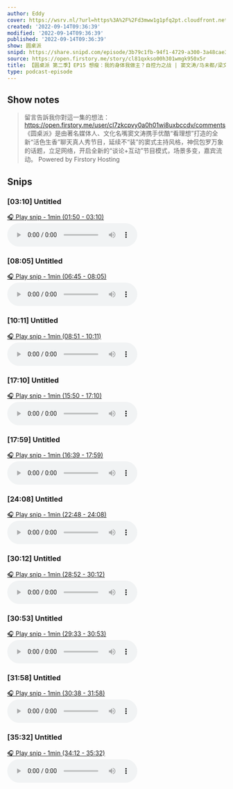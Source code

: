 ```yaml
---
author: Eddy
cover: https://wsrv.nl/?url=https%3A%2F%2Fd3mww1g1pfq2pt.cloudfront.net%2FAvatar%2Fcl7zkcpvy0a0h01wi8uxbccdv%2F1666234585141.jpg&w=200&h=200
created: '2022-09-14T09:36:39'
modified: '2022-09-14T09:36:39'
published: '2022-09-14T09:36:39'
show: 圆桌派
snipd: https://share.snipd.com/episode/3b79c1fb-94f1-4729-a300-3a48cae30b5a
source: https://open.firstory.me/story/cl81qxkso00h301wmgk950x5r
title: 【圆桌派 第二季】EP15 想瘦：我的身体我做主？自控力之战 | 窦文涛/马未都/梁文道/蒋方舟 | 优酷纪实 YOUKU DOCUMENTARY
type: podcast-episode
---
```



## Show notes
> 留言告訴我你對這一集的想法：  https://open.firstory.me/user/cl7zkcpvy0a0h01wi8uxbccdv/comments   《圆桌派》是由著名媒体人、文化名嘴窦文涛携手优酷“看理想”打造的全新“活色生香”聊天真人秀节目，延续不“装”的窦式主持风格，神侃包罗万象的话题，立足网络，开启全新的“谈论+互动”节目模式，场景多变，嘉宾流动。
> Powered by  Firstory Hosting

## Snips
### [03:10] Untitled
[🎧 Play snip - 1min️ (01:50 - 03:10)](https://share.snipd.com/snip/06ac2395-8007-4487-a7bc-7a94b20b93b0)
<audio controls> <source src="https://backend.endpoints.firstory-709db.cloud.goog/play.mp3?url=https%3A%2F%2Fd3mww1g1pfq2pt.cloudfront.net%2FRecord%2Fcl7zkcpvy0a0h01wi8uxbccdv%2Fcl81qxkso00h401wmhxwt0acf.mp3%3Fv%3D1663167576704#t=01:50,03:10"> </audio>
### [08:05] Untitled
[🎧 Play snip - 1min️ (06:45 - 08:05)](https://share.snipd.com/snip/a187f1fa-6f93-4105-9b02-a61040400e9f)
<audio controls> <source src="https://backend.endpoints.firstory-709db.cloud.goog/play.mp3?url=https%3A%2F%2Fd3mww1g1pfq2pt.cloudfront.net%2FRecord%2Fcl7zkcpvy0a0h01wi8uxbccdv%2Fcl81qxkso00h401wmhxwt0acf.mp3%3Fv%3D1663167576704#t=06:45,08:05"> </audio>
### [10:11] Untitled
[🎧 Play snip - 1min️ (08:51 - 10:11)](https://share.snipd.com/snip/71248d2b-180d-42ba-99bf-752436cae1f2)
<audio controls> <source src="https://backend.endpoints.firstory-709db.cloud.goog/play.mp3?url=https%3A%2F%2Fd3mww1g1pfq2pt.cloudfront.net%2FRecord%2Fcl7zkcpvy0a0h01wi8uxbccdv%2Fcl81qxkso00h401wmhxwt0acf.mp3%3Fv%3D1663167576704#t=08:51,10:11"> </audio>
### [17:10] Untitled
[🎧 Play snip - 1min️ (15:50 - 17:10)](https://share.snipd.com/snip/c8c04a1d-889b-407f-ba5c-385e3286464f)
<audio controls> <source src="https://backend.endpoints.firstory-709db.cloud.goog/play.mp3?url=https%3A%2F%2Fd3mww1g1pfq2pt.cloudfront.net%2FRecord%2Fcl7zkcpvy0a0h01wi8uxbccdv%2Fcl81qxkso00h401wmhxwt0acf.mp3%3Fv%3D1663167576704#t=15:50,17:10"> </audio>
### [17:59] Untitled
[🎧 Play snip - 1min️ (16:39 - 17:59)](https://share.snipd.com/snip/025fe014-cbbb-420c-8857-be8ae93069c5)
<audio controls> <source src="https://backend.endpoints.firstory-709db.cloud.goog/play.mp3?url=https%3A%2F%2Fd3mww1g1pfq2pt.cloudfront.net%2FRecord%2Fcl7zkcpvy0a0h01wi8uxbccdv%2Fcl81qxkso00h401wmhxwt0acf.mp3%3Fv%3D1663167576704#t=16:39,17:59"> </audio>
### [24:08] Untitled
[🎧 Play snip - 1min️ (22:48 - 24:08)](https://share.snipd.com/snip/e098fe78-fa79-479f-bade-77a18c187678)
<audio controls> <source src="https://backend.endpoints.firstory-709db.cloud.goog/play.mp3?url=https%3A%2F%2Fd3mww1g1pfq2pt.cloudfront.net%2FRecord%2Fcl7zkcpvy0a0h01wi8uxbccdv%2Fcl81qxkso00h401wmhxwt0acf.mp3%3Fv%3D1663167576704#t=22:48,24:08"> </audio>
### [30:12] Untitled
[🎧 Play snip - 1min️ (28:52 - 30:12)](https://share.snipd.com/snip/739042b6-c855-4362-9c81-3d1ad2226341)
<audio controls> <source src="https://backend.endpoints.firstory-709db.cloud.goog/play.mp3?url=https%3A%2F%2Fd3mww1g1pfq2pt.cloudfront.net%2FRecord%2Fcl7zkcpvy0a0h01wi8uxbccdv%2Fcl81qxkso00h401wmhxwt0acf.mp3%3Fv%3D1663167576704#t=28:52,30:12"> </audio>
### [30:53] Untitled
[🎧 Play snip - 1min️ (29:33 - 30:53)](https://share.snipd.com/snip/027ca29c-60c6-448d-bbb5-bb44582fbf93)
<audio controls> <source src="https://backend.endpoints.firstory-709db.cloud.goog/play.mp3?url=https%3A%2F%2Fd3mww1g1pfq2pt.cloudfront.net%2FRecord%2Fcl7zkcpvy0a0h01wi8uxbccdv%2Fcl81qxkso00h401wmhxwt0acf.mp3%3Fv%3D1663167576704#t=29:33,30:53"> </audio>
### [31:58] Untitled
[🎧 Play snip - 1min️ (30:38 - 31:58)](https://share.snipd.com/snip/0b04b804-d3fa-4e12-93e9-cce9facb4f27)
<audio controls> <source src="https://backend.endpoints.firstory-709db.cloud.goog/play.mp3?url=https%3A%2F%2Fd3mww1g1pfq2pt.cloudfront.net%2FRecord%2Fcl7zkcpvy0a0h01wi8uxbccdv%2Fcl81qxkso00h401wmhxwt0acf.mp3%3Fv%3D1663167576704#t=30:38,31:58"> </audio>
### [35:32] Untitled
[🎧 Play snip - 1min️ (34:12 - 35:32)](https://share.snipd.com/snip/286ba62e-77ec-49e1-a5c1-c6ed0e94f5f1)
<audio controls> <source src="https://backend.endpoints.firstory-709db.cloud.goog/play.mp3?url=https%3A%2F%2Fd3mww1g1pfq2pt.cloudfront.net%2FRecord%2Fcl7zkcpvy0a0h01wi8uxbccdv%2Fcl81qxkso00h401wmhxwt0acf.mp3%3Fv%3D1663167576704#t=34:12,35:32"> </audio>
